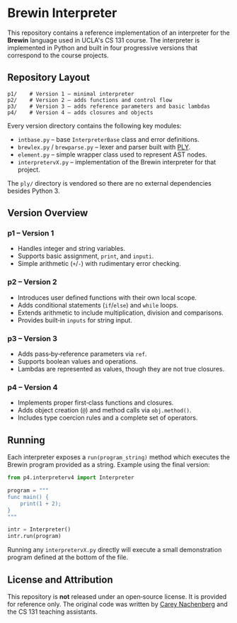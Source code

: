 # Brewin Interpreter

This repository contains a reference implementation of an interpreter for the **Brewin** language used in UCLA's CS&nbsp;131 course.  The interpreter is implemented in Python and built in four progressive versions that correspond to the course projects.

## Repository Layout

```
p1/    # Version 1 – minimal interpreter
p2/    # Version 2 – adds functions and control flow
p3/    # Version 3 – adds reference parameters and basic lambdas
p4/    # Version 4 – adds closures and objects
```

Every version directory contains the following key modules:

- `intbase.py` – base `InterpreterBase` class and error definitions.
- `brewlex.py` / `brewparse.py` – lexer and parser built with [PLY](http://www.dabeaz.com/ply/).
- `element.py` – simple wrapper class used to represent AST nodes.
- `interpretervX.py` – implementation of the Brewin interpreter for that project.

The `ply/` directory is vendored so there are no external dependencies besides Python 3.

## Version Overview

### p1 – Version 1
- Handles integer and string variables.
- Supports basic assignment, `print`, and `inputi`.
- Simple arithmetic (`+`/`-`) with rudimentary error checking.

### p2 – Version 2
- Introduces user defined functions with their own local scope.
- Adds conditional statements (`if`/`else`) and `while` loops.
- Extends arithmetic to include multiplication, division and comparisons.
- Provides built‑in `inputs` for string input.

### p3 – Version 3
- Adds pass‑by‑reference parameters via `ref`.
- Supports boolean values and operations.
- Lambdas are represented as values, though they are not true closures.

### p4 – Version 4
- Implements proper first‑class functions and closures.
- Adds object creation (`@`) and method calls via `obj.method()`.
- Includes type coercion rules and a complete set of operators.

## Running
Each interpreter exposes a `run(program_string)` method which executes the Brewin program provided as a string.  Example using the final version:

```python
from p4.interpreterv4 import Interpreter

program = """
func main() {
    print(1 + 2);
}
"""

intr = Interpreter()
intr.run(program)
```

Running any `interpretervX.py` directly will execute a small demonstration program defined at the bottom of the file.

## License and Attribution
This repository is **not** released under an open‑source license.  It is provided for reference only.  The original code was written by [Carey Nachenberg](http://careynachenberg.weebly.com/) and the CS 131 teaching assistants.
